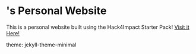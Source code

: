 # <Matthew Phan>'s Personal Website
This is a personal website built using the Hack4Impact Starter Pack!
<Hack4Impact Start>
[Visit it Here!](MatthewH4I.github.io)

theme: jekyll-theme-minimal

